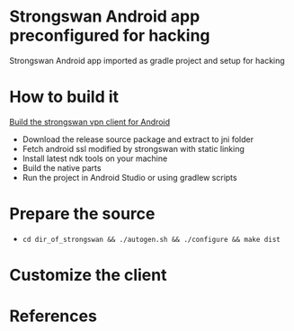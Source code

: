 # Strongswan Android app preconfigured for hacking #

Strongswan Android app imported as gradle project and setup for hacking

# How to build it #

[Build the strongswan vpn client for Android](https://wiki.strongswan.org/projects/strongswan/wiki/AndroidVPNClientBuild)

* Download the release source package and extract to jni folder
* Fetch android ssl modified by strongswan with static linking
* Install latest ndk tools on your machine
* Build the native parts
* Run the project in Android Studio or using gradlew scripts

# Prepare the source #

* `cd dir_of_strongswan && ./autogen.sh && ./configure && make dist`

# Customize the client #

# References #

